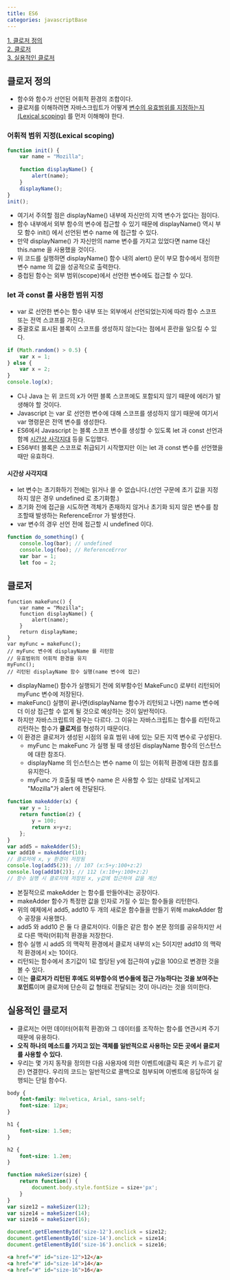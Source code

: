 ```yaml
---
title: ES6
categories: javascriptBase
---
```


[1. 클로저 정의](#클로저-정의)  
[2. 클로저](#클로저)  
[3. 실용적인 클로저](#실용적인-클로저)  

## 클로저 정의
+ 함수와 함수가 선언된 어휘적 환경의 조합이다.
+ 클로저를 이해하려면 자바스크립트가 어떻게 [변수의 유효범위를 지정하는지(Lexical scoping)](#어휘적-범위-지정--Lexical-scoping-)
를 먼저 이해해야 한다.

### 어휘적 범위 지정(Lexical scoping)
```javascript
function init() {
    var name = "Mozilla";
    
    function displayName() {
        alert(name);
    }
    displayName();
}
init();
```
+ 여기서 주의할 점은 displayName() 내부에 자신만의 지역 변수가 없다는 점이다.
+ 함수 내부에서 외부 함수의 변수에 접근할 수 있기 때문에 displayName() 역시 부모 함수 init()
에서 선언된 변수 name 에 접근할 수 있다.
+ 만약 displayName() 가 자신만의 name 변수를 가지고 있었다면 name 대신 this.name 을 사용했을 것이다.
+ 위 코드를 실행하면 displayName() 함수 내의 alert() 문이 부모 함수에서 정의한 변수 name 의 값을 성공적으로 출력한다.
+ 중첩된 함수는 외부 범위(scope)에서 선언한 변수에도 접근할 수 있다.

### let 과 const 를 사용한 범위 지정
+ var 로 선언한 변수는 함수 내부 또는 외부에서 선언되었는지에 따라 함수 스코프 또는 전역 스코프를 가진다.
+ 중괄호로 표시된 블록이 스코프를 생성하지 않는다는 점에서 혼란을 일으킬 수 있다.
```javascript
if (Math.random() > 0.5) {
    var x = 1;
} else {
    var x = 2;
}
console.log(x); 
```
+ C나 Java 는 위 코드의 x가 어떤 블록 스코프에도 포함되지 않기 때문에 에러가 발생해야 할 것이다.
+ Javascript 는 var 로 선언한 변수에 대해 스코프를 생성하지 않기 때문에 여기서 var 명령문은 전역 변수를 생성한다.
+ ES6에서 Javascript 는 블록 스코프 변수를 생성할 수 있도록 let 과 const 선언과 함께 [시간상 사각지대](#시간상-사각지대) 등을 도입했다.
+ ES6부터 블록은 스코프로 취급되기 시작했지만 이는 let 과 const 변수를 선언했을 때만 유효하다.

#### 시간상 사각지대
+ let 변수는 초기화하기 전에는 읽거나 쓸 수 없습니다.(선언 구문에 초기 값을 지정하지 않은 경우 undefined 로 초기화함.)
+ 초기화 전에 접근을 시도하면 객체가 존재하지 않거나 초기화 되지 않은 변수를 참조할때 발생하는 ReferenceError 가 발생한다.
+ var 변수의 경우 선언 전에 접근할 시 undefined 이다.
```javascript
function do_something() {
    console.log(bar); // undefined
    console.log(foo); // ReferenceError
    var bar = 1;
    let foo = 2;
```

## 클로저
```javascirpt
function makeFunc() {
    var name = "Mozilla";
    function displayName() {
        alert(name);
    }
    return displayName;
}
var myFunc = makeFunc();
// myFunc 변수에 displayName 를 리턴함
// 유효범위의 어휘적 환경을 유지
myFunc();
// 리턴된 displayName 함수 실행(name 변수에 접근)
```
+ displayName() 함수가 실행되기 전에 외부함수인 MakeFunc() 로부터 리턴되어 myFunc 변수에 저장된다.
+ makeFunc() 실행이 끝나면(displayName 함수가 리턴되고 나면) name 변수에 더 이상 접근할 수 없게 될 것으로
예상하는 것이 일반적이다.
+ 하지만 자바스크립트의 경우는 다르다. 그 이유는 자바스크립트는 함수를 리턴하고 리턴하는 함수가 **클로저**를 형성하기 때문이다.
+ 이 환경은 클로저가 생성된 시점의 유효 범위 내에 있는 모든 지역 변수로 구성된다.
    + myFunc 는 makeFunc 가 실행 될 때 생성된 displayName 함수의 인스턴스에 대한 참조다.
    + displayName 의 인스턴스는 변수 name 이 있는 어휘적 환경에 대한 참조를 유지한다.
    + myFunc 가 호출될 때 변수 name 은 사용할 수 있는 상태로 남게되고 "Mozilla"가 alert 에 전달된다.
```javascript
function makeAdder(x) {
    var y = 1;
    return function(z) {
        y = 100;
        return x+y+z;
    };
}
var add5 = makeAdder(5);
var add10 = makeAdder(10);
// 클로저에 x, y 환경이 저장됨
console.log(add5(2)); // 107 (x:5+y:100+z:2)
console.log(add10(2)); // 112 (x:10+y:100+z:2)
// 함수 실행 시 클로저에 저장된 x, y값에 접근하여 값을 계산 
```
+ 본질적으로 makeAdder 는 함수를 만들어내는 공장이다.
+ makeAdder 함수가 특정한 값을 인자로 가질 수 있는 함수들을 리턴한다.
+ 위의 예제에서 add5, add10 두 개의 새로운 함수들을 만들기 위해 makeAdder 함수 공장을 사용했다.
+ add5 와 add10 은 둘 다 클로저이다. 이들은 같은 함수 본문 정의를 공유하지만 서로 다른 맥락(어휘)적 환경을 저장한다.
+ 함수 실행 시 add5 의 맥락적 환경에서 클로저 내부의 x는 5이지만 add10 의 맥락적 환경에서 x는 10이다.
+ 리턴되는 함수에서 초기값이 1로 할당된 y에 접근하여 y값을 100으로 변경한 것을 볼 수 있다.
+ 이는 **클로저가 리턴된 후에도 외부함수의 변수들에 접근 가능하다는 것을 보여주는 포인트**이며
클로저에 단순히 값 형태로 전달되는 것이 아니라는 것을 의미한다.

## 실용적인 클로저
+ 클로저는 어떤 데이터(어휘적 환경)와 그 데이터를 조작하는 함수를 연관시켜 주기 때문에 유용하다.
+ **오직 하나의 메소드를 가지고 있는 객체를 일반적으로 사용하는 모든 곳에서 클로저를 사용할 수 있다.**
+ 우리는 몇 가지 동작을 정의한 다음 사용자에 의한 이벤트에(클릭 혹은 키 누르기 같은) 연결한다.
우리의 코드는 일반적으로 콜백으로 첨부되며 이벤트에 응답하여 실행되는 단일 함수다.
```css
body {
    font-family: Helvetica, Arial, sans-self;
    font-size: 12px;
} 

h1 {
    font-size: 1.5em;
}

h2 {
    font-size: 1.2em;
}
```
```javascript
function makeSizer(size) {
    return function() {
        document.body.style.fontSize = size+'px';
    }
}
var size12 = makeSizer(12);
var size14 = makeSizer(14);
var size16 = makeSizer(16);

document.getElementById('size-12').onclick = size12;
document.getElementById('size-14').onclick = size14;
document.getElementById('size-16').onclick = size16;
```
```html
<a href="#" id="size-12">12</a>
<a href="#" id="size-14">14</a>
<a href="#" id="size-16">16</a>
```